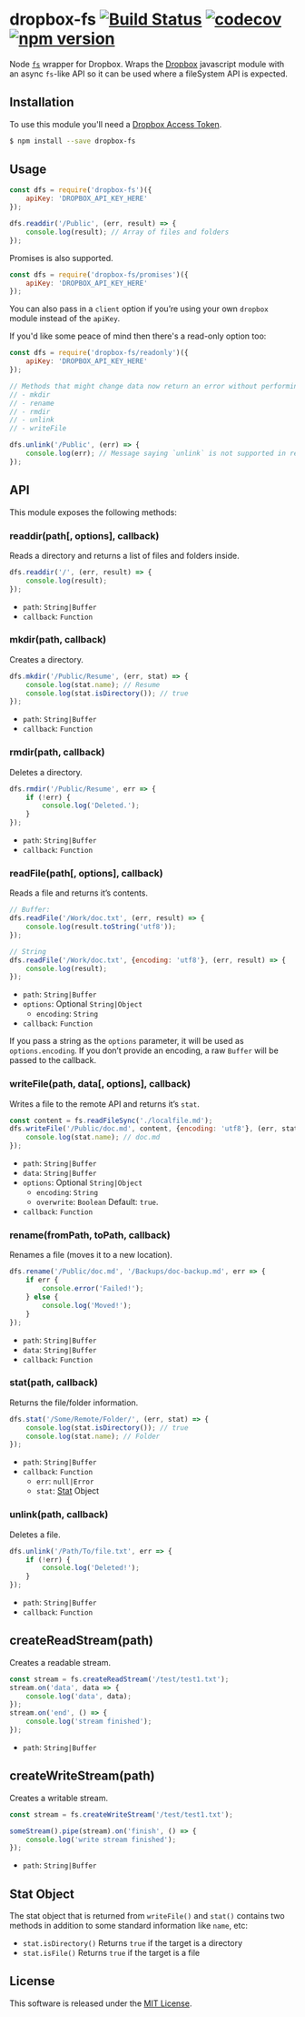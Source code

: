 # dropbox-fs [![Build Status](https://travis-ci.org/sallar/dropbox-fs.svg?branch=master)](https://travis-ci.org/sallar/dropbox-fs) [![codecov](https://codecov.io/gh/sallar/dropbox-fs/branch/master/graph/badge.svg)](https://codecov.io/gh/sallar/dropbox-fs) [![npm version](https://badge.fury.io/js/dropbox-fs.svg)](https://www.npmjs.com/package/dropbox-fs)

Node [`fs`](https://nodejs.org/api/fs.html) wrapper for Dropbox. Wraps the [Dropbox](http://npmjs.com/package/dropbox) javascript module with an async `fs`-like API so it can be used where a fileSystem API is expected.


## Installation

To use this module you'll need a [Dropbox Access Token](https://blogs.dropbox.com/developers/2014/05/generate-an-access-token-for-your-own-account/).

``` bash
$ npm install --save dropbox-fs
```

## Usage

``` js
const dfs = require('dropbox-fs')({
    apiKey: 'DROPBOX_API_KEY_HERE'
});

dfs.readdir('/Public', (err, result) => {
    console.log(result); // Array of files and folders
});
```

Promises is also supported.

```js
const dfs = require('dropbox-fs/promises')({
    apiKey: 'DROPBOX_API_KEY_HERE'
});
```

You can also pass in a `client` option if you’re using your own `dropbox` module instead of the `apiKey`.

If you'd like some peace of mind then there's a read-only option too:

``` js
const dfs = require('dropbox-fs/readonly')({
    apiKey: 'DROPBOX_API_KEY_HERE'
});

// Methods that might change data now return an error without performing any action:
// - mkdir
// - rename
// - rmdir
// - unlink
// - writeFile

dfs.unlink('/Public', (err) => {
    console.log(err); // Message saying `unlink` is not supported in read-only
});
```

## API

This module exposes the following methods:

### readdir(path[, options], callback)

Reads a directory and returns a list of files and folders inside.

``` js
dfs.readdir('/', (err, result) => {
    console.log(result);
});
```

- `path`: `String|Buffer`
- `callback`: `Function`

### mkdir(path, callback)

Creates a directory.

``` js
dfs.mkdir('/Public/Resume', (err, stat) => {
    console.log(stat.name); // Resume
    console.log(stat.isDirectory()); // true
});
```

- `path`: `String|Buffer`
- `callback`: `Function`

### rmdir(path, callback)

Deletes a directory.

``` js
dfs.rmdir('/Public/Resume', err => {
    if (!err) {
        console.log('Deleted.');
    }
});
```

- `path`: `String|Buffer`
- `callback`: `Function`

### readFile(path[, options], callback)

Reads a file and returns it’s contents.

``` js
// Buffer:
dfs.readFile('/Work/doc.txt', (err, result) => {
    console.log(result.toString('utf8'));
});

// String
dfs.readFile('/Work/doc.txt', {encoding: 'utf8'}, (err, result) => {
    console.log(result);
});
```

- `path`: `String|Buffer`
- `options`: Optional `String|Object`
    - `encoding`: `String`
- `callback`: `Function`

If you pass a string as the `options` parameter, it will be used as `options.encoding`. If you don’t provide an encoding, a raw `Buffer` will be passed to the callback.

### writeFile(path, data[, options], callback)

Writes a file to the remote API and returns it’s `stat`.

``` js
const content = fs.readFileSync('./localfile.md');
dfs.writeFile('/Public/doc.md', content, {encoding: 'utf8'}, (err, stat) => {
    console.log(stat.name); // doc.md
});
```

- `path`: `String|Buffer`
- `data`: `String|Buffer`
- `options`: Optional `String|Object`
    - `encoding`: `String`
    - `overwrite`: `Boolean` Default: `true`.
- `callback`: `Function`

### rename(fromPath, toPath, callback)

Renames a file (moves it to a new location).

``` js
dfs.rename('/Public/doc.md', '/Backups/doc-backup.md', err => {
    if err {
        console.error('Failed!');
    } else {
        console.log('Moved!');
    }
});
```

- `path`: `String|Buffer`
- `data`: `String|Buffer`
- `callback`: `Function`

### stat(path, callback)

Returns the file/folder information.

``` js
dfs.stat('/Some/Remote/Folder/', (err, stat) => {
    console.log(stat.isDirectory()); // true
    console.log(stat.name); // Folder
});
```

- `path`: `String|Buffer`
- `callback`: `Function`
    - `err`: `null|Error`
    - `stat`: [Stat](#stat-object) Object

### unlink(path, callback)

Deletes a file.

``` js
dfs.unlink('/Path/To/file.txt', err => {
    if (!err) {
        console.log('Deleted!');
    }
});
```

- `path`: `String|Buffer`
- `callback`: `Function`

## createReadStream(path)

Creates a readable stream.

``` js
const stream = fs.createReadStream('/test/test1.txt');
stream.on('data', data => {
    console.log('data', data);
});
stream.on('end', () => {
    console.log('stream finished');
});
```
- `path`: `String|Buffer`

## createWriteStream(path)

Creates a writable stream.

``` js
const stream = fs.createWriteStream('/test/test1.txt');

someStream().pipe(stream).on('finish', () => {
    console.log('write stream finished');
});
```

- `path`: `String|Buffer`

## Stat Object

The stat object that is returned from `writeFile()` and `stat()` contains two methods in addition to some standard information like `name`, etc:

- `stat.isDirectory()` Returns `true` if the target is a directory
- `stat.isFile()` Returns `true` if the target is a file

## License

This software is released under the [MIT License](https://sallar.mit-license.org/).
